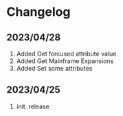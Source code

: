 # Changelog

## 2023/04/28
1. Added Get forcused attribute value
1. Added Get Mainframe Expansions
1. Added Set some attributes

## 2023/04/25
1. init. release  

